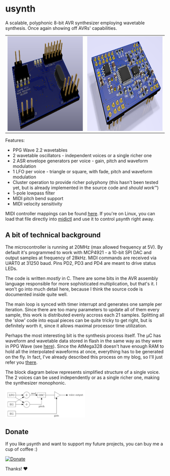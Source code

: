 # usynth

A scalable, polyphonic 8-bit AVR synthesizer employing wavetable synthesis. Once again showing off AVRs' capabilities.

<table><tr><td><img height=300px src=img/top.png /></td><td><img height=300px src=img/bot.png /></td></tr></table>

Features:
 - PPG Wave 2.2 wavetables
 - 2 wavetable oscillators - independent voices or a single richer one
 - 2 ASR envelope generators per voice - gain, pitch and waveform modulation
 - 1 LFO per voice - triangle or square, with fade, pitch and waveform modulation
 - Cluster operation to provide richer polyphony (this hasn't been tested yet, but is already implemented in the source code and _should work_&trade;)
 - 1-pole lowpass filter
 - MIDI pitch bend support
 - MIDI velocity sensitivity
 
MIDI controller mappings can be found [here](https://github.com/Jacajack/usynth/blob/master/midictl/usynth-midictl.ctl). If you're on Linux, you can load that file directly into [midictl](https://github.com/Jacajack/midictl) and use it to control µsynth right away.

## A bit of technical background

The microcontroller is running at 20MHz (max allowed frequency at 5V). By default it's programmed to work with MCP4921 - a 10-bit SPI DAC and output samples at frequency of 28kHz. MIDI commands are received via UART0 at 31250 baud. Pins PD2, PD3 and PD4 are meant to drive status LEDs.

The code is written _mostly_ in C. There are some bits in the AVR assembly language responsible for more sophisticated multiplication, but that's it. I won't go into much detail here, because I think the source code is documented inside quite well.

The main loop is synced with timer interrupt and generates one sample per iteration. Since there are too many parameters to update all of them every sample, this work is distributed evenly accross each 21 samples. Splitting all the 'slow' code into equal pieces can be quite tricky to get right, but is definitely worth it, since it allows maximal processor time utilization.

Perhaps the most interesting bit is the synthesis process itself. The µC has waveform and wavetable data stored in flash in the same way as they were in PPG Wave (see [here](https://jacajack.github.io/music/2019/12/10/PPG-EPROM.html)). Since the AtMega328 doesn't have enough RAM to hold all the interpolated waveforms at once, everything has to be generated on the fly. In fact, I've already described this process on my blog, so I'll just refer you [there](https://jacajack.github.io/music/synths/2020/04/25/More-PPG.html).

The block diagram below represents simplified structure of a single voice. The 2 voices can be used independently or as a single richer one, making the synthesizer monophonic.

<img width=50% src=img/voice.png />

## Donate

If you like µsynth and want to support my future projects, you can buy me a cup of coffee :)

[![Donate](https://img.shields.io/badge/Donate-PayPal-green.svg)](https://www.paypal.com/donate?hosted_button_id=KZ7DV93D98GAL)

Thanks! :heart:
